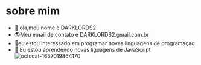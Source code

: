 # sobre mim
- 👋 ola,meu nome e DARKLORDS2
-  :earth_americas:Meu email de contato e DARKLORDS2.gmail.com.br
- :blue_heart:eu estou interessado em programar novas linguagens de programaçao
- 🌱 Eu estou aprendendo novas liguagens de JavaScript![octocat-1657019864170](https://user-images.githubusercontent.com/108338589/177316042-cd2da28a-b437-44a5-962f-84d887706fcc.png)
